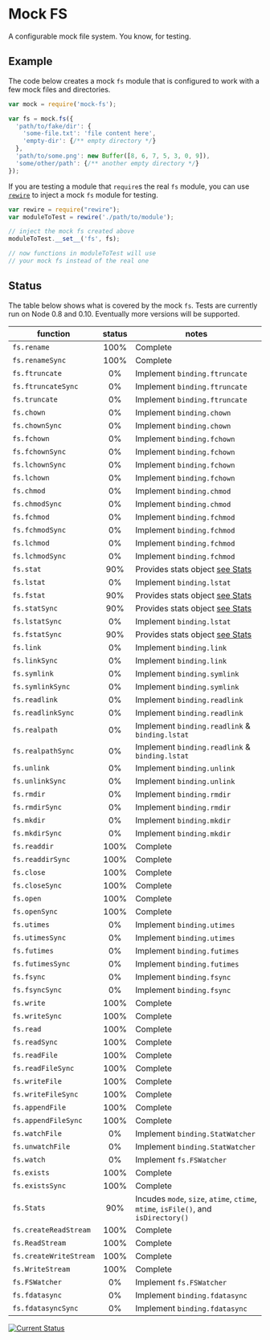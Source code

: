 # Mock FS

A configurable mock file system.  You know, for testing.

## Example

The code below creates a mock `fs` module that is configured to work with a few mock files and directories.

```js
var mock = require('mock-fs');

var fs = mock.fs({
  'path/to/fake/dir': {
    'some-file.txt': 'file content here',
    'empty-dir': {/** empty directory */}
  },
  'path/to/some.png': new Buffer([8, 6, 7, 5, 3, 0, 9]),
  'some/other/path': {/** another empty directory */}
});
```

If you are testing a module that `require`s the real `fs` module, you can use [`rewire`](https://npmjs.org/package/rewire) to inject a mock `fs` module for testing.

```js
var rewire = require("rewire");
var moduleToTest = rewire('./path/to/module');

// inject the mock fs created above
moduleToTest.__set__('fs', fs);

// now functions in moduleToTest will use
// your mock fs instead of the real one
```

## Status

The table below shows what is covered by the mock `fs`.  Tests are currently run on Node 0.8 and 0.10.  Eventually more versions will be supported.

| function               | status | notes    |
|------------------------|:------:|----------|
| `fs.rename`            |   100% | Complete |
| `fs.renameSync`        |   100% | Complete |
| `fs.ftruncate`         |     0% | Implement `binding.ftruncate` |
| `fs.ftruncateSync`     |     0% | Implement `binding.ftruncate` |
| `fs.truncate`          |     0% | Implement `binding.ftruncate` |
| `fs.chown`             |     0% | Implement `binding.chown` |
| `fs.chownSync`         |     0% | Implement `binding.chown` |
| `fs.fchown`            |     0% | Implement `binding.fchown` |
| `fs.fchownSync`        |     0% | Implement `binding.fchown` |
| `fs.lchownSync`        |     0% | Implement `binding.fchown` |
| `fs.lchown`            |     0% | Implement `binding.fchown` |
| `fs.chmod`             |     0% | Implement `binding.chmod` |
| `fs.chmodSync`         |     0% | Implement `binding.chmod` |
| `fs.fchmod`            |     0% | Implement `binding.fchmod` |
| `fs.fchmodSync`        |     0% | Implement `binding.fchmod` |
| `fs.lchmod`            |     0% | Implement `binding.fchmod` |
| `fs.lchmodSync`        |     0% | Implement `binding.fchmod` |
| `fs.stat`              |    90% | Provides stats object [see Stats](#Stats) |
| `fs.lstat`             |     0% | Implement `binding.lstat` |
| `fs.fstat`             |    90% | Provides stats object [see Stats](#Stats) |
| `fs.statSync`          |    90% | Provides stats object [see Stats](#Stats) |
| `fs.lstatSync`         |     0% | Implement `binding.lstat` |
| `fs.fstatSync`         |    90% | Provides stats object [see Stats](#Stats) |
| `fs.link`              |     0% | Implement `binding.link` |
| `fs.linkSync`          |     0% | Implement `binding.link` |
| `fs.symlink`           |     0% | Implement `binding.symlink` |
| `fs.symlinkSync`       |     0% | Implement `binding.symlink` |
| `fs.readlink`          |     0% | Implement `binding.readlink` |
| `fs.readlinkSync`      |     0% | Implement `binding.readlink` |
| `fs.realpath`          |     0% | Implement `binding.readlink` & `binding.lstat` |
| `fs.realpathSync`      |     0% | Implement `binding.readlink` & `binding.lstat` |
| `fs.unlink`            |     0% | Implement `binding.unlink` |
| `fs.unlinkSync`        |     0% | Implement `binding.unlink` |
| `fs.rmdir`             |     0% | Implement `binding.rmdir` |
| `fs.rmdirSync`         |     0% | Implement `binding.rmdir` |
| `fs.mkdir`             |     0% | Implement `binding.mkdir` |
| `fs.mkdirSync`         |     0% | Implement `binding.mkdir` |
| `fs.readdir`           |   100% | Complete |
| `fs.readdirSync`       |   100% | Complete |
| `fs.close`             |   100% | Complete |
| `fs.closeSync`         |   100% | Complete |
| `fs.open`              |   100% | Complete |
| `fs.openSync`          |   100% | Complete |
| `fs.utimes`            |     0% | Implement `binding.utimes` |
| `fs.utimesSync`        |     0% | Implement `binding.utimes` |
| `fs.futimes`           |     0% | Implement `binding.futimes` |
| `fs.futimesSync`       |     0% | Implement `binding.futimes` |
| `fs.fsync`             |     0% | Implement `binding.fsync` |
| `fs.fsyncSync`         |     0% | Implement `binding.fsync` |
| `fs.write`             |   100% | Complete |
| `fs.writeSync`         |   100% | Complete |
| `fs.read`              |   100% | Complete |
| `fs.readSync`          |   100% | Complete |
| `fs.readFile`          |   100% | Complete |
| `fs.readFileSync`      |   100% | Complete |
| `fs.writeFile`         |   100% | Complete |
| `fs.writeFileSync`     |   100% | Complete |
| `fs.appendFile`        |   100% | Complete |
| `fs.appendFileSync`    |   100% | Complete |
| `fs.watchFile`         |     0% | Implement `binding.StatWatcher` |
| `fs.unwatchFile`       |     0% | Implement `binding.StatWatcher` |
| `fs.watch`             |     0% | Implement `fs.FSWatcher` |
| `fs.exists`            |   100% | Complete |
| `fs.existsSync`        |   100% | Complete |
| `fs.Stats`             |    90% | <a name='Stats'></a>Incudes `mode`, `size`, `atime`, `ctime`, `mtime`, `isFile()`, and `isDirectory()` |
| `fs.createReadStream`  |   100% | Complete |
| `fs.ReadStream`        |   100% | Complete |
| `fs.createWriteStream` |   100% | Complete |
| `fs.WriteStream`       |   100% | Complete |
| `fs.FSWatcher`         |     0% | Implement `fs.FSWatcher` |
| `fs.fdatasync`         |     0% | Implement `binding.fdatasync` |
| `fs.fdatasyncSync`     |     0% | Implement `binding.fdatasync` |

[![Current Status](https://secure.travis-ci.org/tschaub/mock-fs.png?branch=master)](https://travis-ci.org/tschaub/mock-fs)
